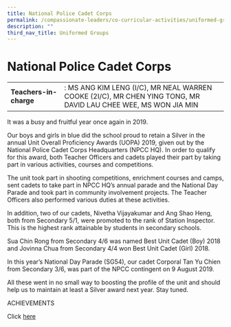 ```yaml
---
title: National Police Cadet Corps
permalink: /compassionate-leaders/co-curricular-activities/uniformed-groups/national-police-cadet-corps/
description: ""
third_nav_title: Uniformed Groups
---
```

# **National Police Cadet Corps**

|  	|  	|
|---	|---	|
| **Teachers-in-charge** 	| : MS ANG KIM LENG (I/C), MR NEAL WARREN COOKE (2I/C), MR CHEN YING TONG, MR DAVID LAU CHEE WEE, MS WON JIA MIN 	|

It was a busy and fruitful year once again in 2019.

  

Our boys and girls in blue did the school proud to retain a Silver in the annual Unit Overall Proficiency Awards (UOPA) 2019, given out by the National Police Cadet Corps Headquarters (NPCC HQ). In order to qualify for this award, both Teacher Officers and cadets played their part by taking part in various activities, courses and competitions. 

  

The unit took part in shooting competitions, enrichment courses and camps, sent cadets to take part in NPCC HQ’s annual parade and the National Day Parade and took part in community involvement projects. The Teacher Officers also performed various duties at these activities.

  

In addition, two of our cadets, Nivetha Vijayakumar and Ang Shao Heng, both from Secondary 5/1, were promoted to the rank of Station Inspector. This is the highest rank attainable by students in secondary schools. 

  

Sua Chin Rong from Secondary 4/6 was named Best Unit Cadet (Boy) 2018 and Jovinna Chua from Secondary 4/4 won Best Unit Cadet (Girl) 2018. 

In this year’s National Day Parade (SG54), our cadet Corporal Tan Yu Chien from Secondary 3/6, was part of the NPCC contingent on 9 August 2019.

All these went in no small way to boosting the profile of the unit and should help us to maintain at least a Silver award next year. Stay tuned.


ACHIEVEMENTS  

Click [here](https://chuachukangsec.moe.edu.sg/compassionate-leaders/cca-achievements)